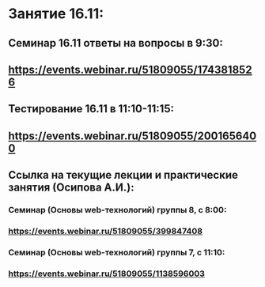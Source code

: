 # Занятие 16.11:
## Семинар 16.11 ответы на вопросы в 9:30:
## https://events.webinar.ru/51809055/1743818526
## Тестирование 16.11 в 11:10-11:15:
## https://events.webinar.ru/51809055/2001656400

## Ссылка на текущие лекции и практические занятия (Осипова А.И.):
### Семинар (Основы web-технологий) группы 8, с 8:00:
### https://events.webinar.ru/51809055/399847408

### Семинар (Основы web-технологий) группы 7, с 11:10:
### https://events.webinar.ru/51809055/1138596003
